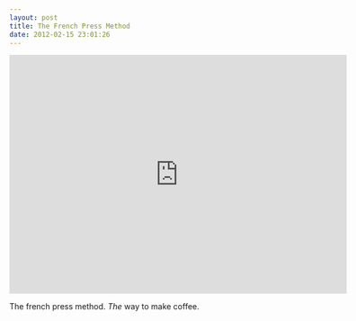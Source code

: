 ```yaml
---
layout: post
title: The French Press Method
date: 2012-02-15 23:01:26
---
```


<iframe src="http://player.vimeo.com/video/18524628?title=0&amp;byline=0&amp;portrait=0" width="600" height="425" frameborder="0" webkitAllowFullScreen mozallowfullscreen allowFullScreen></iframe>

The french press method. *The* way to make coffee.